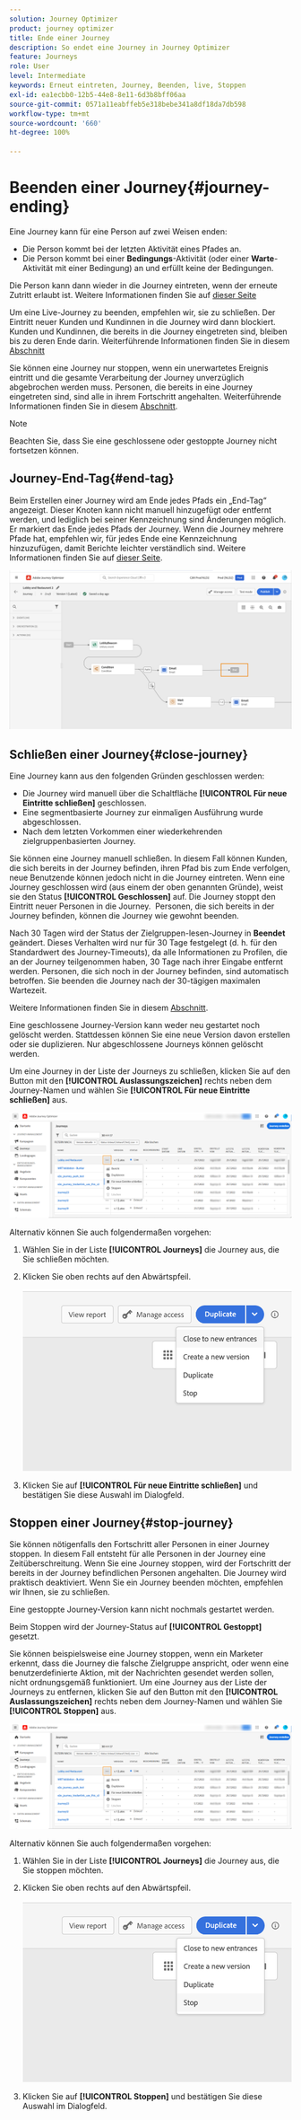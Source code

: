 ```yaml
---
solution: Journey Optimizer
product: journey optimizer
title: Ende einer Journey
description: So endet eine Journey in Journey Optimizer
feature: Journeys
role: User
level: Intermediate
keywords: Erneut eintreten, Journey, Beenden, live, Stoppen
exl-id: ea1ecbb0-12b5-44e8-8e11-6d3b8bff06aa
source-git-commit: 0571a11eabffeb5e318bebe341a8df18da7db598
workflow-type: tm+mt
source-wordcount: '660'
ht-degree: 100%

---
```


# Beenden einer Journey{#journey-ending}

Eine Journey kann für eine Person auf zwei Weisen enden:

* Die Person kommt bei der letzten Aktivität eines Pfades an.
* Die Person kommt bei einer **Bedingungs**-Aktivität (oder einer **Warte**-Aktivität mit einer Bedingung) an und erfüllt keine der Bedingungen.

Die Person kann dann wieder in die Journey eintreten, wenn der erneute Zutritt erlaubt ist. Weitere Informationen finden Sie auf [dieser Seite](../building-journeys/journey-gs.md#change-properties)

Um eine Live-Journey zu beenden, empfehlen wir, sie zu schließen. Der Eintritt neuer Kunden und Kundinnen in die Journey wird dann blockiert. Kunden und Kundinnen, die bereits in die Journey eingetreten sind, bleiben bis zu deren Ende darin. Weiterführende Informationen finden Sie in diesem [Abschnitt](../building-journeys/journey.md#close-journey)

Sie können eine Journey nur stoppen, wenn ein unerwartetes Ereignis eintritt und die gesamte Verarbeitung der Journey unverzüglich abgebrochen werden muss. Personen, die bereits in eine Journey eingetreten sind, sind alle in ihrem Fortschritt angehalten. Weiterführende Informationen finden Sie in diesem [Abschnitt](../building-journeys/journey.md#stop-journey).

>[!NOTE]
>
>Beachten Sie, dass Sie eine geschlossene oder gestoppte Journey nicht fortsetzen können.

## Journey-End-Tag{#end-tag}

Beim Erstellen einer Journey wird am Ende jedes Pfads ein „End-Tag“ angezeigt. Dieser Knoten kann nicht manuell hinzugefügt oder entfernt werden, und lediglich bei seiner Kennzeichnung sind Änderungen möglich. Er markiert das Ende jedes Pfads der Journey. Wenn die Journey mehrere Pfade hat, empfehlen wir, für jedes Ende eine Kennzeichnung hinzuzufügen, damit Berichte leichter verständlich sind. Weitere Informationen finden Sie auf [dieser Seite](../reports/live-report.md).

![](assets/journey-end.png)

<!--

### End activity{#journey-end-activity}

The **[!UICONTROL End]** activity allows you to mark the end of each path of the journey. It is not mandatory but recommended for visual clarity. See [this page](../building-journeys/end-activity.md)

![](assets/journey54.png)

-->

## Schließen einer Journey{#close-journey}

Eine Journey kann aus den folgenden Gründen geschlossen werden:

* Die Journey wird manuell über die Schaltfläche **[!UICONTROL Für neue Eintritte schließen]** geschlossen.
* Eine segmentbasierte Journey zur einmaligen Ausführung wurde abgeschlossen.
* Nach dem letzten Vorkommen einer wiederkehrenden zielgruppenbasierten Journey.

Sie können eine Journey manuell schließen. In diesem Fall können Kunden, die sich bereits in der Journey befinden, ihren Pfad bis zum Ende verfolgen, neue Benutzende können jedoch nicht in die Journey eintreten. Wenn eine Journey geschlossen wird (aus einem der oben genannten Gründe), weist sie den Status **[!UICONTROL Geschlossen]** auf. Die Journey stoppt den Eintritt neuer Personen in die Journey.  Personen, die sich bereits in der Journey befinden, können die Journey wie gewohnt beenden.

Nach 30 Tagen wird der Status der Zielgruppen-lesen-Journey in **Beendet** geändert. Dieses Verhalten wird nur für 30 Tage festgelegt (d. h. für den Standardwert des Journey-Timeouts), da alle Informationen zu Profilen, die an der Journey teilgenommen haben, 30 Tage nach ihrer Eingabe entfernt werden. Personen, die sich noch in der Journey befinden, sind automatisch betroffen. Sie beenden die Journey nach der 30-tägigen maximalen Wartezeit.

Weitere Informationen finden Sie in diesem [Abschnitt](../building-journeys/journey-gs.md#global_timeout).

Eine geschlossene Journey-Version kann weder neu gestartet noch gelöscht werden. Stattdessen können Sie eine neue Version davon erstellen oder sie duplizieren. Nur abgeschlossene Journeys können gelöscht werden.

Um eine Journey in der Liste der Journeys zu schließen, klicken Sie auf den Button mit den **[!UICONTROL Auslassungszeichen]** rechts neben dem Journey-Namen und wählen Sie **[!UICONTROL Für neue Eintritte schließen]** aus.

![](assets/journey-finish-quick-action.png)

Alternativ können Sie auch folgendermaßen vorgehen:

1. Wählen Sie in der Liste **[!UICONTROL Journeys]** die Journey aus, die Sie schließen möchten.
1. Klicken Sie oben rechts auf den Abwärtspfeil.

   ![](assets/finish_drop_down_list.png)

1. Klicken Sie auf **[!UICONTROL Für neue Eintritte schließen]** und bestätigen Sie diese Auswahl im Dialogfeld.

## Stoppen einer Journey{#stop-journey}

Sie können nötigenfalls den Fortschritt aller Personen in einer Journey stoppen. In diesem Fall entsteht für alle Personen in der Journey eine Zeitüberschreitung. Wenn Sie eine Journey stoppen, wird der Fortschritt der bereits in der Journey befindlichen Personen angehalten. Die Journey wird praktisch deaktiviert. Wenn Sie ein Journey beenden möchten, empfehlen wir Ihnen, sie zu schließen.

Eine gestoppte Journey-Version kann nicht nochmals gestartet werden.

Beim Stoppen wird der Journey-Status auf **[!UICONTROL Gestoppt]** gesetzt.

Sie können beispielsweise eine Journey stoppen, wenn ein Marketer erkennt, dass die Journey die falsche Zielgruppe anspricht, oder wenn eine benutzerdefinierte Aktion, mit der Nachrichten gesendet werden sollen, nicht ordnungsgemäß funktioniert. Um eine Journey aus der Liste der Journeys zu entfernen, klicken Sie auf den Button mit den **[!UICONTROL Auslassungszeichen]** rechts neben dem Journey-Namen und wählen Sie **[!UICONTROL Stoppen]** aus.

![](assets/journey-finish-quick-action.png)

Alternativ können Sie auch folgendermaßen vorgehen:

1. Wählen Sie in der Liste **[!UICONTROL Journeys]** die Journey aus, die Sie stoppen möchten.
1. Klicken Sie oben rechts auf den Abwärtspfeil.

   ![](assets/finish_drop_down_list2.png)

1. Klicken Sie auf **[!UICONTROL Stoppen]** und bestätigen Sie diese Auswahl im Dialogfeld.
